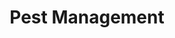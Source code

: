 ---
title: Pest Management
seo_keywords: Green Earth
seo_description: Green Earth
featured_image: images/pest_management.jpg
type: "agriculture"
---